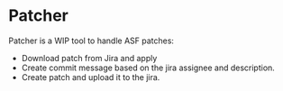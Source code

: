 # Patcher

Patcher is a WIP tool to handle ASF patches:

 * Download patch from Jira and apply
 * Create commit message based on the jira assignee and description.
 * Create patch and upload it to the jira.

